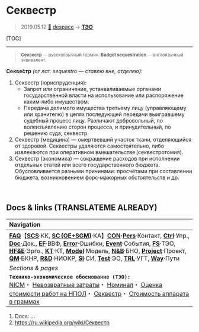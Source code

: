 # Секвестр
> 2019.05.12 [🚀](../index/index.md) [despace](index.md) → **[ТЭО](fs.md)**

[TOC]

---

> <small>**Секвестр** — русскоязычный термин. **Budget sequestration** — англоязычный эквивалент.</small>

**Секве́стр** *(от лат. sequestro — ставлю вне, отделяю)*:

   1. Секвестр (юриспруденция):
      - Запрет или ограничение, устанавливаемые органами государственной власти на использование или распоряжение каким‑либо имуществом.
      - Передача делимого имущества третьему лицу (управляющему или хранителю) в целях последующей передачи выигравшему судебный процесс лицу. Различают добровольный, по волеизъявлению сторон процесса, и принудительный, по решению суда, секвестр.
   1. Секвестр (медицина) — омертвевший участок ткани, отделяющийся от здоровой. Секвестры удаляются самостоятельно, либо извлекаются при оперативном вмешательстве (секвестротомия).
   1. Секвестр (экономика) — сокращение расходов при исполнении отдельных статей или всего государственного бюджета. Обусловливается разными причинами: просчётами при составлении бюджета, возникновением форс‑мажорных обстоятельств и др.



<p style="page-break-after:always"> </p>

## Docs & links (TRANSLATEME ALREADY)
|Navigation|
|:--|
|**[FAQ](faq.md)**【**[SCS](scs.md)**·КК, **[SC (OE+SGM)](sc.md)**·КА】**[CON](contact.md)·[Pers](person.md)**·Контакт, **[Ctrl](control.md)**·Упр., **[Doc](doc.md)**·Док., **[EF](ef.md)**·ВВФ, **[Error](error.md)**·Ошибки, **[Event](event.md)**·События, **[FS](fs.md)**·ТЭО, **[HF&E](hfe.md)**·Эрго., **[KT](kt.md)**·КТ, **[Model](model.md)**·Модель, **[N&B](nnb.md)**·БНО, **[Project](project.md)**·Проект, **[QM](qm.md)**·БКНР, **[R&D](rnd.md)**·НИОКР, **[SI](si.md)**·СИ, **[Test](test.md)**·ЭО, **[TRL](trl.md)**·УГТ, **[Way](way.md)**·Пути|
|*Sections & pages*|
|**`Технико‑экономическое обоснование (ТЭО):`**<br> [NICM](nicm.md)・ [Невозвратные затраты](sunk_cost.md)・ [Номинал](nominal.md)・ [Оценка стоимости работ на НПОЛ](contact/lav.md)・ [Секвестр](budget_seq.md)・ [Стоимость аппарата в граммах](sc_price.md)|

   1. Docs: …
   1. <https://ru.wikipedia.org/wiki/Секвестр>

